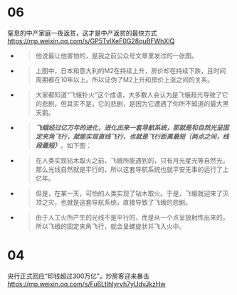 
# 06

窒息的中产家庭一夜返贫，这才是中产返贫的最快方式 https://mp.weixin.qq.com/s/GP5TvIXeF0G28quBFWhXIQ
- > 他说最让他害怕的，是我之前公众号文章里发过的一张图。
- > 上图中，日本和意大利的M2在持续上升，房价却在持续下跌，且时间周期都在10年以上。所以证伪了M2上升和房价上涨之间的关系。
- > 大家都知道“飞蛾扑火”这个成语，大多数人会认为是飞蛾趋光导致了它的悲剧。但其实不是，它的悲剧，是因为它遭遇了你所不知道的最大黑天鹅。
- > ***飞蛾经过亿万年的进化，进化出来一套导航系统，那就是和自然光呈固定夹角飞行，就能实现直线飞行，也就是飞行距离最短（两点之间，线段最短）***。如下图：
- > 在人类实现钻木取火之前，飞蛾所能遇到的，只有月光星光等自然光，那么光线自然就是平行的，所以这套导航系统也就平安无事的运行了上亿年。
- > 但是，在某一天，可怕的人类实现了钻木取火。于是，飞蛾就迎来了灭顶之灾，也就是这套导航系统，直接导致了飞蛾的悲剧。
- > 由于人工火所产生的光线不是平行的，而是从一个点呈放射性出来的，所以飞蛾的固定夹角飞行，就会呈螺旋状并飞入火中。

# 04

央行正式回应“印钱超过300万亿”，炒房客迎来暴击 https://mp.weixin.qq.com/s/Fu6LtIhIyrvh7yUdvJkzHw
